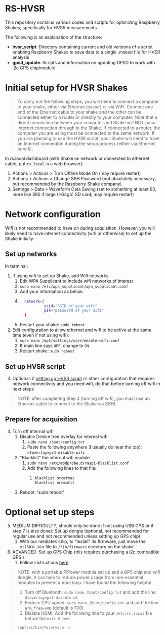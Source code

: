 # RS-HVSR

This repository contains various codes and scripts for optimizing Raspberry Shakes, specifically for HVSR measurements.

The following is an explanation of the structure:
* **hvsr_script**: Directory containing current and old versions of a script enabling Raspberry Shakes to save data to a single .mseed file for HVSR analysis
* **gpsd_update**: Scripts and information on updating GPSD to work with i2c GPS chip/module

# Initial setup for HVSR Shakes

> To carry out the following steps, you will need to connect a computer to your shake, either via Ethernet (easier) or via WiFi. Connect one end of the Ethernet cable to your shake and the other can be connected either to a router or directly to your computer. Note that a direct connection between your computer and Shake will NOT pass Internet connection through to the Shake. If connected to a router, the computer you are using must be connected to the same network. If you are planning to use the HVSR script, your Shake will need to have an Internet connection during the setup process (either via Ethernet or wifi). 

In rs.local dashboard (with Shake on network or connected to ethernet cable, put `rs.local` in a web browser):
1. Actions > Actions > Turn Offline Mode On (may require restart)
2. Actions > Actions > Change SSH Password (not absolutely necessary, but recommended by the Raspberry Shake company)
3. Settings > Data > Waveform Data Saving (set to something at least 60, more like 360 if large (>64gb) SD card; may require restart)

# Network configuration
Wifi is not recommended to have on during acquisition. However, you will likely need to have internet connectivity (wifi or otherwise) to set up the Shake initially. 

## Set up networks
In terminal:
1. If using wifi to set up Shake, add Wifi networks
    1. Edit WPA Supplicant to include wifi networks of interest
    2. `sudo nano /etc/wpa_supplicant/wpa_supplicant.conf`
    3. Add your information as below:
    4. ```bash
         network={
                  ssid="SSID of your wifi"
                  psk="password of your wifi"
         }
       ```
    5. Restart your shake: `sudo reboot` 
2.  Edit configuration to allow ethernet and wifi to be active at the same time (even if not using wifi):
    1.  `sudo nano /opt/settings/user/enable-wifi.conf`
    2.  If main line says `OFF`, change to `ON`
    3.  Restart shake: `sudo reboot`

## Set up HVSR script
3. Optional: if [setting up HVSR script](https://github.com/RJbalikian/SPRIT-HVSR/tree/main/sprit/resources/hvsrscripts) or other configuration that requires network connectivity and you need wifi, do that before turning off wifi in next steps

> NOTE: after completing Step 4 (turning off wifi), you must use an Ethernet cable to connect to the Shake via SSH)

## Prepare for acquisition 
4.  Turn off internal wifi
    1.  Disable Device tree overlay for internal wifi
        1.  `sudo nano /boot/config.txt`
        2.  Paste the following anywhere (I usually do near the top): `dtoverlay=pi3-disable-wifi`
    2.  "Blacklist" the internal wifi module
        1.  `sudo nano /etc/modprobe.d/raspi-blacklist.conf`
        2.  Add the following lines to that file:
            1.  ```bash
                blacklist brcmfmac
                blacklist brcmutil
                ````
    3. Reboot: 'sudo reboot'

# Optional set up steps
5.  MEDIUM DIFFICULTY, should only be done if not using USB GPS or if step 7 is also done): Set up dongle (optional, not recommended for regular use and not recommended unless setting up GPS chip)
    1. With our mediatek chip, to "install" its firmware, just move the `mt7601u.bin` file to `/lib/firmware` directory on the shake
6. ADVANCED: Set up GPS Chip (this requires purchasing a i2c compatible GPS )
    1. Follow instructions [here](https://github.com/RJbalikian/rs-hvsr/tree/main/gpsd_update)

> NOTE: with a portable PiPower module set up and a GPS chip and wifi dongle, it can help to reduce power usage from non-essential modules to prevent a boot loop. I have found the following helpful: 
> 1. Turn off Bluetooth: `sudo nano /boot/config.txt` and add the line: `dtoverlay=pi3-disable-bt`
> 2. Reduce CPU speed: `sudo nano /boot/config.txt` and add the line: `arm_freq=600` (default is 700)
> 3. Disable HDMI: Add the following line to your `/etc/rc.local` file before the `exit 0` line:
>   ```bash
>   /opt/vc/bin/tvservice -o
>   ```
